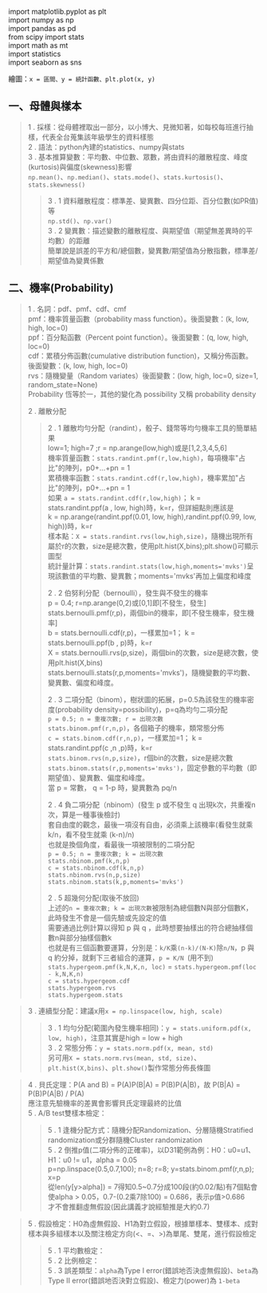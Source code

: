 import matplotlib.pyplot as plt<br>
import numpy as np<br>
import pandas as pd<br>
from scipy import stats<br>
import math as mt<br>
import statistics<br>
import seaborn as sns<br>

繪圖：`x = 區間、y = 統計函數、plt.plot(x, y)`

## 一、母體與樣本
> 1 . 採樣：從母體裡取出一部分，以小博大、見微知著，如每校每班進行抽樣，代表全台蒐集該年級學生的資料樣態<br>
> 2 . 語法：python內建的statistics、numpy與stats<br>
> 3 . 基本推算變數：平均數、中位數、眾數，將由資料的離散程度、峰度(kurtosis)與偏度(skewness)影響<br>
> `np.mean()`、`np.median()`、`stats.mode()`、`stats.kurtosis()`、`stats.skewness()`<br>
>> 3 . 1 資料離散程度：標準差、變異數、四分位距、百分位數(如PR值)等<br>
>> `np.std()`、`np.var()`<br>
>> 3 . 2 變異數：描述變數的離散程度、與期望值（期望無差異時的平均數）的距離<br>
>> 簡單說是誤差的平方和/總個數，變異數/期望值為分散指數，標準差/期望值為變異係數<br>

## 二、機率(Probability)
> 1 . 名詞：pdf、pmf、cdf、cmf<br>
> pmf：機率質量函數（probability mass function）。後面變數：(k, low, high, loc=0)<br>
> ppf：百分點函數（Percent point function）。後面變數：(q, low, high, loc=0)<br>
> cdf：累積分佈函數(cumulative distribution function)，又稱分佈函數。後面變數：(k, low, high, loc=0)<br>
> rvs：隨機變量（Random variates）後面變數：(low, high, loc=0, size=1, random_state=None)<br>
> Probability 恆等於一，其他的變化為 possibility 又稱 probability density
> 
> 2 . 離散分配<br>
>> 2 . 1 離散均勻分配（randint），骰子、錢幣等均勻機率工具的簡單結果<br>
>> low=1; high=7 ;r = np.arange(low,high)或是[1,2,3,4,5,6]<br>
>> 機率質量函數：`stats.randint.pmf(r,low,high)`，每項機率"占比"的陣列，p0+...+pn = 1<br>
>> 累積機率函數：`stats.randint.cdf(r,low,high)`，機率累加"占比"的陣列，p0+...+pn = 1<br>
>> 如果 `a = stats.randint.cdf(r,low,high)`； k = stats.randint.ppf(a , low, high)時，k=r，但詳細點則應該是<br>
>> k = np.arange(randint.ppf(0.01, low, high),randint.ppf(0.99, low, high))時，k=r<br>
>> 樣本點：`X = stats.randint.rvs(low,high,size)`，隨機出現所有屬於r的次數，size是總次數，使用plt.hist(X,bins);plt.show()可顯示圖型 <br>
>> 統計量計算：`stats.randint.stats(low,high,moments='mvks')`呈現該數值的平均數、變異數；moments='mvks'再加上偏度和峰度<br>
>> 
>> 2 . 2 伯努利分配（bernoulli），發生與不發生的機率<br>
>> p = 0.4; r=np.arange(0,2)或[0,1]即[不發生，發生]<br>
>> stats.bernoulli.pmf(r,p)，兩個bin的機率，即[不發生機率，發生機率]<br>
>> b = stats.bernoulli.cdf(r,p)，一樣累加=1； k = stats.bernoulli.ppf(b , p)時，k=r<br>
>> X = stats.bernoulli.rvs(p,size)，兩個bin的次數，size是總次數，使用plt.hist(X,bins)<br>
>> stats.bernoulli.stats(r,p,moments='mvks')，隨機變數的平均數、變異數、偏度和峰度。<br>
>> 
>> 2 . 3 二項分配（binom），樹狀圖的拓展，p=0.5為該發生的機率密度(probability density=possibility)，p=q為均勻二項分配<br>
>> `p = 0.5; n = 重複次數; r = 出現次數`<br>
>> `stats.binom.pmf(r,n,p)`，各個箱子的機率，類常態分佈<br>
>> `c = stats.binom.cdf(r,n,p)`，一樣累加=1； k = stats.randint.ppf(c ,n ,p)時，k=r<br>
>> `stats.binom.rvs(n,p,size)`，r個bin的次數，size是總次數<br>
>> `stats.binom.stats(r,p,moments='mvks')`，固定參數的平均數（即期望值）、變異數、偏度和峰度。<br>
>> 當 p = 常數， q = 1-p 時，變異數為 pq/n<br>
>> 
>> 2 . 4 負二項分配（nbinom）(發生 p 或不發生 q 出現k次，共重複n次，算是一種事後檢討)<br>
>> 套自由度的觀念，最後一項沒有自由，必須乘上該機率(看發生就乘 k/n，看不發生就乘 (k-n)/n)<br>
>> 也就是換個角度，看最後一項被限制的二項分配<br>
>> `p = 0.5; n = 重複次數; k = 出現次數`<br>
>> `stats.nbinom.pmf(k,n,p)`<br>
>> `c = stats.nbinom.cdf(k,n,p)`<br>
>> `stats.nbinom.rvs(n,p,size)`<br>
>> `stats.nbinom.stats(k,p,moments='mvks')`<br>
>> 
>> 2 . 5 超幾何分配(取後不放回)<br>
>> 上述的`n = 重複次數; k = 出現次數`被限制為總個數N與部分個數K，此時發生不會是一個先驗或先設定的值<br>
>> 需要通過比例計算以得知 p 與 q ，此時想要抽樣出的符合總抽樣個數n與部分抽樣個數k<br>
>> 也就是有三個函數要運算，分別是：`k/K`乘`(n-k)/(N-K)`除`n/N`，p 與 q 約分掉，就剩下三者組合的運算，`p = K/N `(用不到)<br>
>> `stats.hypergeom.pmf(k,N,K,n, loc)` = `stats.hypergeom.pmf(loc - k,N,K,n)`<br>
>> `c = stats.hypergeom.cdf`<br>
>> `stats.hypergeom.rvs`<br>
>> `stats.hypergeom.stats`<br>

> 3 . 連續型分配：建議x用`x = np.linspace(low, high, scale)`<br>
>> 3 . 1 均勻分配(範圍內發生機率相同)：`y = stats.uniform.pdf(x, low, high)`，注意其實是high = low + high<br>
>> 3 . 2 常態分佈：`y = stats.norm.pdf(x, mean, std)`<br>
>> 另可用`X = stats.norm.rvs(mean, std, size)`、`plt.hist(X,bins)`、`plt.show()`製作常態分佈長條圖

> 4 . 貝氏定理：P(A and B) = P(A)P(B|A) = P(B)P(A|B)，故 P(B|A) = P(B)P(A|B) / P(A) <br>
> 應注意先驗機率的差異會影響貝氏定理最終的比值<br>
> 5 . A/B test雙樣本檢定：<br>
>> 5 . 1 逢機分配方式：隨機分配Randomization、分層隨機Stratified randomization或分群隨機Cluster randomization<br>
>> 5 . 2 倒推p值(二項分佈的正確率)，以D31範例為例：H0：u0=u1、H1：u0 != u1，alpha = 0.05<br>
>> p=np.linspace(0.5,0.7,100); n=8; r=8; y=stats.binom.pmf(r,n,p); x=p<br>
>> 從len(y[y>alpha]) = 7得知0.5~0.7分成100段(約0.02/點)有7個點會使alpha > 0.05，0.7-(0.2乘7除100) = 0.686，表示p值>0.686<br>
>> 才不會推翻虛無假設(因此講義才說經驗推是大約0.7)<br>
 
> 5 . 假設檢定：H0為虛無假設、H1為對立假設，根據單樣本、雙樣本、成對樣本與多組樣本以及關注檢定方向(<、=、>)為單尾、雙尾，進行假設檢定<br>
>> 5 . 1 平均數檢定：<br>
>> 5 . 2 比例檢定：<br>
>> 5 . 3 誤差類型：`alpha`為Type Ⅰ error(錯誤地否決虛無假設)、`beta`為Type Ⅱ error(錯誤地否決對立假設)、檢定力(power)為 `1-beta`<br>
